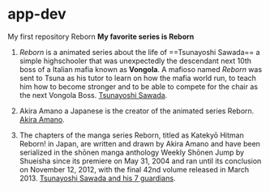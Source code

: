 # app-dev
My first repository
Reborn
      **My favorite series is Reborn**
1. *Reborn* is a animated series about the life of ==Tsunayoshi Sawada== a simple highschooler that was unexpectedly the descendant next 10th boss of a Italian mafia known as **Vongola**. A mafioso named *Reborn* was sent to Tsuna as his tutor to learn on how the mafia world run, to teach him how to become stronger and to be able to compete for the chair as the next Vongola Boss.
   [Tsunayoshi Sawada](https://static.wikia.nocookie.net/reborn/images/9/97/Tsuna_%26_Natsu_WTNR.PNG/revision/latest/scale-to-width-down/1000?cb=20100918105346).

3. Akira Amano a Japanese is the creator of the animated series Reborn.
   [Akira Amano](https://upload.wikimedia.org/wikipedia/commons/8/8e/Akira_Amano.jpg).

4. The chapters of the manga series Reborn, titled as Katekyō Hitman Reborn! in Japan, are written and drawn by Akira Amano and have been serialized in the shōnen manga anthology Weekly Shōnen Jump by Shueisha since its premiere on May 31, 2004 and ran until its conclusion on November 12, 2012, with the final 42nd volume released in March 2013.
   [Tsunayoshi Sawada and his 7 guardians](https://www.imdb.com/title/tt1224144/mediaviewer/rm3312450817/?ref_=tt_ov_i).
